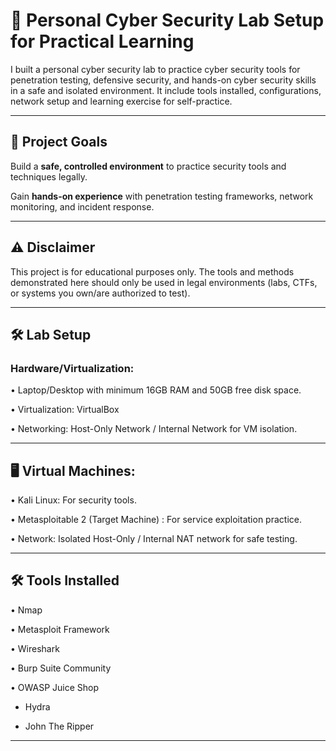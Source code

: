 # 📌 Personal Cyber Security Lab Setup for Practical Learning

I built a personal cyber security lab to practice cyber security tools for penetration testing, defensive security, and hands-on cyber security skills in a safe and isolated environment. It include tools installed, configurations, network setup and learning exercise for self-practice.

---

## 🎯 Project Goals

Build a **safe, controlled environment** to practice security tools and techniques legally.

Gain **hands-on experience** with penetration testing frameworks, network monitoring, and incident response.


---

## ⚠️ Disclaimer

This project is for educational purposes only. The tools and methods demonstrated here should only be used in legal 
environments (labs, CTFs, or systems you own/are authorized to test).


---

## 🛠️ Lab Setup 

### Hardware/Virtualization:

• Laptop/Desktop with minimum 16GB RAM and 50GB free disk space.

• Virtualization: VirtualBox 

• Networking: Host-Only Network / Internal Network for VM isolation.

---

## 🖥️ Virtual Machines:

• Kali Linux: For security tools.

• Metasploitable 2 (Target Machine) : For service exploitation practice.

• Network: Isolated Host-Only / Internal NAT network for safe testing.

---

## 🛠️ Tools Installed

• Nmap

• Metasploit Framework

• Wireshark 

• Burp Suite Community

• OWASP Juice Shop

- Hydra

- John The Ripper
  
---




